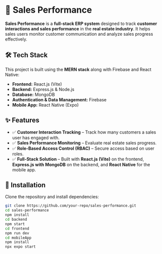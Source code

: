# 🚀 Sales Performance  

**Sales Performance** is a **full-stack ERP system** designed to track **customer interactions and sales performance** in the **real estate industry**. It helps sales users monitor customer communication and analyze sales progress effectively.  

## 🛠 Tech Stack  

This project is built using the **MERN stack** along with Firebase and React Native:  

- **Frontend:** React.js (Vite)  
- **Backend:** Express.js & Node.js  
- **Database:** MongoDB  
- **Authentication & Data Management:** Firebase  
- **Mobile App:** React Native (Expo)  

## ✨ Features  

- ✅ **Customer Interaction Tracking** – Track how many customers a sales user has engaged with.  
- ✅ **Sales Performance Monitoring** – Evaluate real estate sales progress.  
- ✅ **Role-Based Access Control (RBAC)** – Secure access based on user roles.  
- ✅ **Full-Stack Solution** – Built with **React.js (Vite)** on the frontend, **Express.js with MongoDB** on the backend, and **React Native** for the mobile app.  

## 📌 Installation  

Clone the repository and install dependencies:  

```sh
git clone https://github.com/your-repo/sales-performance.git
cd sales-performance
npm install
cd backend
npm start
cd frontend
npm run dev
cd mobileApp
npm install
npx expo start
